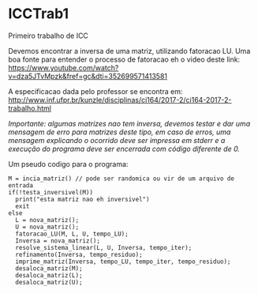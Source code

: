 # ICCTrab1
Primeiro trabalho de ICC 

Devemos encontrar a inversa de uma matriz, utilizando fatoracao LU.
Uma boa fonte para entender o processo de fatoracao eh o video deste link:
https://www.youtube.com/watch?v=dza5JTvMpzk&fref=gc&dti=352699571413581

A especificacao dada pelo professor se encontra em:
http://www.inf.ufpr.br/kunzle/disciplinas/ci164/2017-2/ci164-2017-2-trabalho.html

*Importante: algumas matrizes nao tem inversa, devemos testar e dar uma mensagem de erro
para matrizes deste tipo, em caso de erros, uma mensagem explicando o ocorrido deve ser impressa em stderr e a execução do programa deve ser encerrada com código diferente de 0.* 

Um pseudo codigo para o programa:

```
M = incia_matriz() // pode ser randomica ou vir de um arquivo de entrada
if(!testa_inversivel(M))
  print("esta matriz nao eh inversivel")
  exit
else
  L = nova_matriz();
  U = nova_matriz();
  fatoracao_LU(M, L, U, tempo_LU);
  Inversa = nova_matriz();
  resolve_sistema_linear(L, U, Inversa, tempo_iter);
  refinamento(Inversa, tempo_residuo);
  imprime_matriz(Inversa, tempo_LU, tempo_iter, tempo_residuo);
  desaloca_matriz(M);
  desaloca_matriz(L);
  desaloca_matriz(U);
```
  
